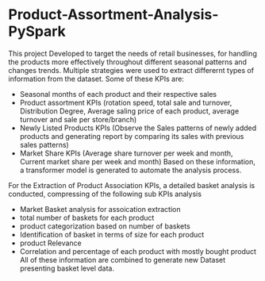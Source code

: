 # Product-Assortment-Analysis-PySpark
This project Developed to target the needs of retail businesses, for handling the products more effectively throughout different seasonal patterns and changes trends. Multiple strategies were used to extract differernt types of information from the dataset. Some of these KPIs are:
- Seasonal months of each product and their respective sales
- Product assortment KPIs (rotation speed, total sale and turnover, Distribution Degree, Average saling price of each product, average turnover and sale per store/branch)
- Newly Listed Products KPIs (Observe the Sales patterns of newly added products and generating report by comparing its sales with previous sales patterns)
- Market Share KPIs (Average share turnover per week and month, Current market share per week and month)
Based on these information, a transformer model is generated to automate the analysis process.

For the Extraction of Product Association KPIs, a detailed basket analysis is conducted, compressing of the following sub KPIs analysis
- Market Basket analysis for assoication extraction
- total number of baskets for each product
- product categorization based on number of baskets
- Identification of basket in terms of size for each product
- product Relevance
- Correlation and percentage of each product with mostly bought product
All of these information are combined to generate new Dataset presenting basket level data.
